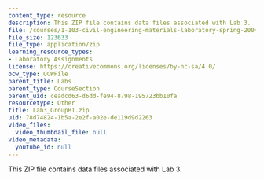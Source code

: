 ```yaml
---
content_type: resource
description: This ZIP file contains data files associated with Lab 3.
file: /courses/1-103-civil-engineering-materials-laboratory-spring-2004/78d748241b5a2e2fa02ede119d9d2263_Lab3_GroupB1.zip
file_size: 123633
file_type: application/zip
learning_resource_types:
- Laboratory Assignments
license: https://creativecommons.org/licenses/by-nc-sa/4.0/
ocw_type: OCWFile
parent_title: Labs
parent_type: CourseSection
parent_uid: ceadcd63-d6dd-fe94-8798-195723bb10fa
resourcetype: Other
title: Lab3_GroupB1.zip
uid: 78d74824-1b5a-2e2f-a02e-de119d9d2263
video_files:
  video_thumbnail_file: null
video_metadata:
  youtube_id: null
---
```

This ZIP file contains data files associated with Lab 3.